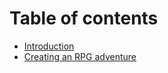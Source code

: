 # Table of contents

* [Introduction](README.md)
* [Creating an RPG adventure](creating-an-rpg-adventure.md)
